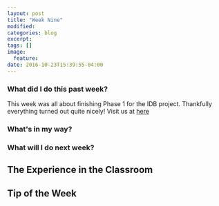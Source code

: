 ```yaml
---
layout: post
title: "Week Nine"
modified:
categories: blog
excerpt:
tags: []
image:
  feature:
date: 2016-10-23T15:39:55-04:00
---
```

### What did I do this past week?
This week was all about finishing Phase 1 for the IDB project. Thankfully everything turned out quite nicely! Visit us at [here]

[here]: www.interswellar.me

### What's in my way?

### What will I do next week?

## The Experience in the Classroom

## Tip of the Week

